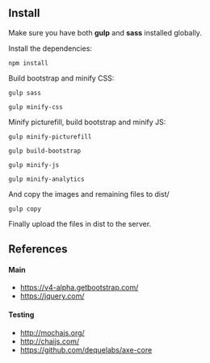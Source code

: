 ## Install

Make sure you have both **gulp** and **sass** installed globally.

Install the dependencies:

`npm install `

Build bootstrap and minify CSS:

`gulp sass`

`gulp minify-css`


Minify picturefill, build bootstrap and minify JS:

`gulp minify-picturefill`

`gulp build-bootstrap`

`gulp minify-js`

`gulp minify-analytics`

And copy the images and remaining files to dist/

`gulp copy`

Finally upload the files in dist to the server.

## References

#### Main

* https://v4-alpha.getbootstrap.com/
* https://jquery.com/

#### Testing

* http://mochajs.org/
* http://chaijs.com/
* https://github.com/dequelabs/axe-core
